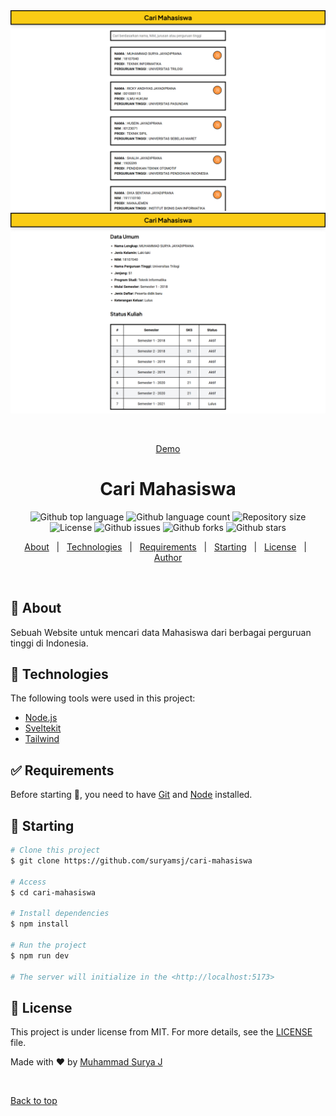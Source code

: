 <div align="center" id="top"> 
  <img src="./screenshot/Homepage.png" alt="Homepage" />
  <img src="./screenshot/Detail.png" alt="Detail" />

&#xa0;

<a href="cari-mahasiswa-indo.vercel.app">Demo</a>

</div>

<h1 align="center">Cari Mahasiswa</h1>

<p align="center">
  <img alt="Github top language" src="https://img.shields.io/github/languages/top/{{YOUR_GITHUB_USERNAME}}/cari-mahasiswa?color=56BEB8">

  <img alt="Github language count" src="https://img.shields.io/github/languages/count/{{YOUR_GITHUB_USERNAME}}/cari-mahasiswa?color=56BEB8">

  <img alt="Repository size" src="https://img.shields.io/github/repo-size/{{YOUR_GITHUB_USERNAME}}/cari-mahasiswa?color=56BEB8">

  <img alt="License" src="https://img.shields.io/github/license/{{YOUR_GITHUB_USERNAME}}/cari-mahasiswa?color=56BEB8">

  <img alt="Github issues" src="https://img.shields.io/github/issues/{{YOUR_GITHUB_USERNAME}}/cari-mahasiswa?color=56BEB8" />

  <img alt="Github forks" src="https://img.shields.io/github/forks/{{YOUR_GITHUB_USERNAME}}/cari-mahasiswa?color=56BEB8" />

  <img alt="Github stars" src="https://img.shields.io/github/stars/{{YOUR_GITHUB_USERNAME}}/cari-mahasiswa?color=56BEB8" />
</p>

<!-- Status -->

<!-- <h4 align="center">
	🚧  Cari Mahasiswa 🚀 Under construction...  🚧
</h4>

<hr> -->

<p align="center">
  <a href="#dart-about">About</a> &#xa0; | &#xa0; 
  <a href="#rocket-technologies">Technologies</a> &#xa0; | &#xa0;
  <a href="#white_check_mark-requirements">Requirements</a> &#xa0; | &#xa0;
  <a href="#checkered_flag-starting">Starting</a> &#xa0; | &#xa0;
  <a href="#memo-license">License</a> &#xa0; | &#xa0;
  <a href="https://github.com/{{YOUR_GITHUB_USERNAME}}" target="_blank">Author</a>
</p>

<br>

## :dart: About

Sebuah Website untuk mencari data Mahasiswa dari berbagai perguruan tinggi di Indonesia.

## :rocket: Technologies

The following tools were used in this project:

- [Node.js](https://nodejs.org/en/)
- [Sveltekit](https://kit.svelte.dev/)
- [Tailwind](https://tailwindcss.com/)

## :white_check_mark: Requirements

Before starting :checkered_flag:, you need to have [Git](https://git-scm.com) and [Node](https://nodejs.org/en/) installed.

## :checkered_flag: Starting

```bash
# Clone this project
$ git clone https://github.com/suryamsj/cari-mahasiswa

# Access
$ cd cari-mahasiswa

# Install dependencies
$ npm install

# Run the project
$ npm run dev

# The server will initialize in the <http://localhost:5173>
```

## :memo: License

This project is under license from MIT. For more details, see the [LICENSE](LICENSE) file.

Made with :heart: by <a href="https://github.com/suryamsj" target="_blank">Muhammad Surya J</a>

&#xa0;

<a href="#top">Back to top</a>
